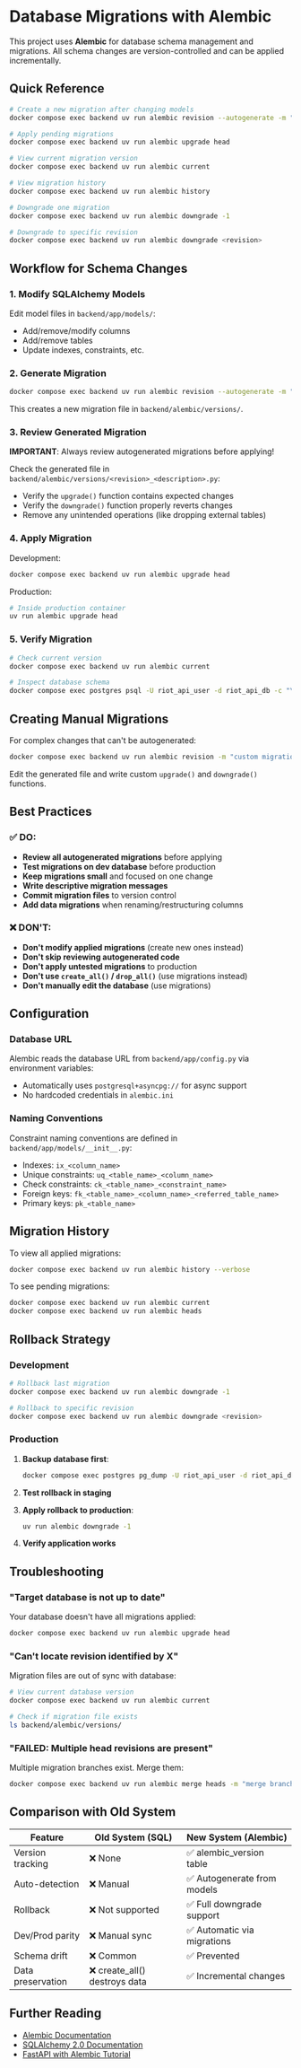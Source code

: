 # Database Migrations with Alembic

This project uses **Alembic** for database schema management and migrations. All schema changes are version-controlled and can be applied incrementally.

## Quick Reference

```bash
# Create a new migration after changing models
docker compose exec backend uv run alembic revision --autogenerate -m "description"

# Apply pending migrations
docker compose exec backend uv run alembic upgrade head

# View current migration version
docker compose exec backend uv run alembic current

# View migration history
docker compose exec backend uv run alembic history

# Downgrade one migration
docker compose exec backend uv run alembic downgrade -1

# Downgrade to specific revision
docker compose exec backend uv run alembic downgrade <revision>
```

## Workflow for Schema Changes

### 1. Modify SQLAlchemy Models

Edit model files in `backend/app/models/`:
- Add/remove/modify columns
- Add/remove tables
- Update indexes, constraints, etc.

### 2. Generate Migration

```bash
docker compose exec backend uv run alembic revision --autogenerate -m "Add user_email column"
```

This creates a new migration file in `backend/alembic/versions/`.

### 3. Review Generated Migration

**IMPORTANT**: Always review autogenerated migrations before applying!

Check the generated file in `backend/alembic/versions/<revision>_<description>.py`:
- Verify the `upgrade()` function contains expected changes
- Verify the `downgrade()` function properly reverts changes
- Remove any unintended operations (like dropping external tables)

### 4. Apply Migration

Development:
```bash
docker compose exec backend uv run alembic upgrade head
```

Production:
```bash
# Inside production container
uv run alembic upgrade head
```

### 5. Verify Migration

```bash
# Check current version
docker compose exec backend uv run alembic current

# Inspect database schema
docker compose exec postgres psql -U riot_api_user -d riot_api_db -c "\d table_name"
```

## Creating Manual Migrations

For complex changes that can't be autogenerated:

```bash
docker compose exec backend uv run alembic revision -m "custom migration description"
```

Edit the generated file and write custom `upgrade()` and `downgrade()` functions.

## Best Practices

### ✅ DO:
- **Review all autogenerated migrations** before applying
- **Test migrations on dev database** before production
- **Keep migrations small** and focused on one change
- **Write descriptive migration messages**
- **Commit migration files** to version control
- **Add data migrations** when renaming/restructuring columns

### ❌ DON'T:
- **Don't modify applied migrations** (create new ones instead)
- **Don't skip reviewing autogenerated code**
- **Don't apply untested migrations** to production
- **Don't use `create_all()` / `drop_all()`** (use migrations instead)
- **Don't manually edit the database** (use migrations)

## Configuration

### Database URL

Alembic reads the database URL from `backend/app/config.py` via environment variables:
- Automatically uses `postgresql+asyncpg://` for async support
- No hardcoded credentials in `alembic.ini`

### Naming Conventions

Constraint naming conventions are defined in `backend/app/models/__init__.py`:
- Indexes: `ix_<column_name>`
- Unique constraints: `uq_<table_name>_<column_name>`
- Check constraints: `ck_<table_name>_<constraint_name>`
- Foreign keys: `fk_<table_name>_<column_name>_<referred_table_name>`
- Primary keys: `pk_<table_name>`

## Migration History

To view all applied migrations:

```bash
docker compose exec backend uv run alembic history --verbose
```

To see pending migrations:

```bash
docker compose exec backend uv run alembic current
docker compose exec backend uv run alembic heads
```

## Rollback Strategy

### Development

```bash
# Rollback last migration
docker compose exec backend uv run alembic downgrade -1

# Rollback to specific revision
docker compose exec backend uv run alembic downgrade <revision>
```

### Production

1. **Backup database first**:
   ```bash
   docker compose exec postgres pg_dump -U riot_api_user -d riot_api_db > backup.sql
   ```

2. **Test rollback in staging**

3. **Apply rollback to production**:
   ```bash
   uv run alembic downgrade -1
   ```

4. **Verify application works**

## Troubleshooting

### "Target database is not up to date"

Your database doesn't have all migrations applied:
```bash
docker compose exec backend uv run alembic upgrade head
```

### "Can't locate revision identified by X"

Migration files are out of sync with database:
```bash
# View current database version
docker compose exec backend uv run alembic current

# Check if migration file exists
ls backend/alembic/versions/
```

### "FAILED: Multiple head revisions are present"

Multiple migration branches exist. Merge them:
```bash
docker compose exec backend uv run alembic merge heads -m "merge branches"
```


## Comparison with Old System

| Feature | Old System (SQL) | New System (Alembic) |
|---------|------------------|----------------------|
| Version tracking | ❌ None | ✅ alembic_version table |
| Auto-detection | ❌ Manual | ✅ Autogenerate from models |
| Rollback | ❌ Not supported | ✅ Full downgrade support |
| Dev/Prod parity | ❌ Manual sync | ✅ Automatic via migrations |
| Schema drift | ❌ Common | ✅ Prevented |
| Data preservation | ❌ create_all() destroys data | ✅ Incremental changes |

## Further Reading

- [Alembic Documentation](https://alembic.sqlalchemy.org/)
- [SQLAlchemy 2.0 Documentation](https://docs.sqlalchemy.org/)
- [FastAPI with Alembic Tutorial](https://testdriven.io/blog/fastapi-sqlmodel/)
